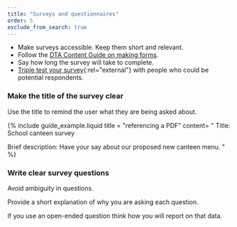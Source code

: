 ```yaml
---
title: "Surveys and questionnaires"
order: 5
exclude_from_search: true
---
```


- Make surveys accessible. Keep them short and relevant.
- Follow the [DTA Content Guide on making forms](#forms).
- Say how long the survey will take to complete.
- [Triple test your survey](http://www.disambiguity.com/triple-test-survey/){:rel="external"} with people who could be potential respondents.

### Make the title of the survey clear

Use the title to remind the user what they are being asked about.

{% include guide_example.liquid
  title = "referencing a PDF"
  content= "
Title: School canteen survey

Brief description: Have your say about our proposed new canteen menu.
"
%}

### Write clear survey questions

Avoid ambiguity in questions.

Provide a short explanation of why you are asking each question.

If you use an open-ended question think how you will report on that data.
